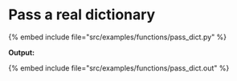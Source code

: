 # Pass a real dictionary


{% embed include file="src/examples/functions/pass_dict.py" %}

**Output:**

{% embed include file="src/examples/functions/pass_dict.out" %}


